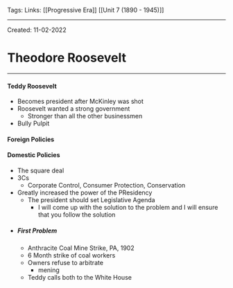 Tags:
Links: [[Progressive Era]] [[Unit 7 (1890 - 1945)]]

---
Created: 11-02-2022
# Theodore Roosevelt
---

#### Teddy Roosevelt
- Becomes president after McKinley was shot
- Roosevelt wanted a strong government
	- Stronger than all the other businessmen
- Bully Pulpit

#### Foreign Policies

#### Domestic Policies
- The square deal
- 3Cs
	- Corporate Control, Consumer Protection, Conservation
- Greatly increased the power of the PResidency
	- The president should set Legislative Agenda
		- I will come up with the solution to the problem and I will ensure that you follow the solution
- ##### First Problem
	- Anthracite Coal Mine Strike, PA, 1902
	- 6 Month strike of coal workers
	- Owners refuse to arbitrate
		- mening
	- Teddy calls both to the White House
